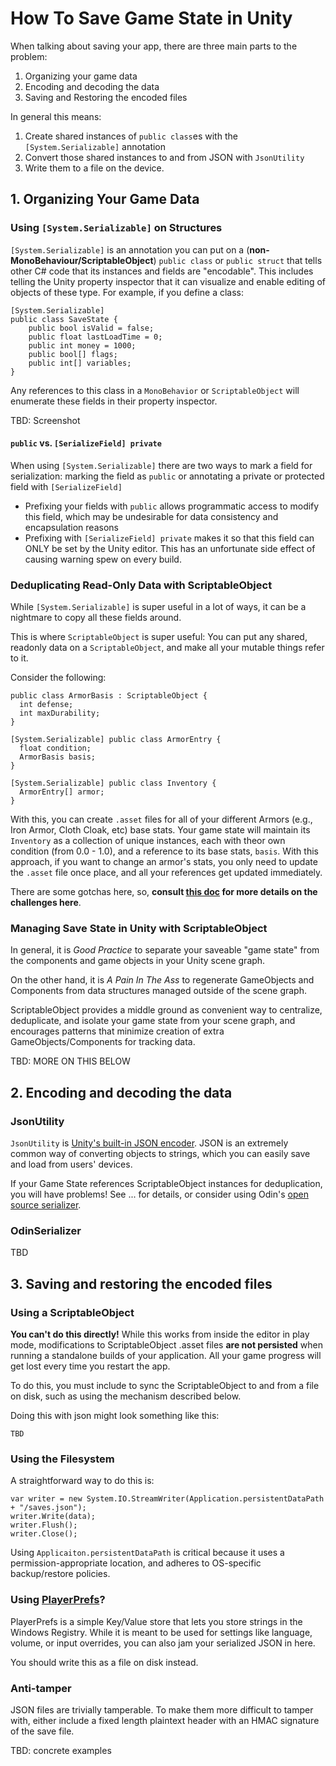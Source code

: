 # How To Save Game State in Unity

When talking about saving your app, there are three main parts to the problem:

1. Organizing your game data
2. Encoding and decoding the data
3. Saving and Restoring the encoded files

In general this means:

1. Create shared instances of `public class`es with the `[System.Serializable]` annotation
2. Convert those shared instances to and from JSON with `JsonUtility`
3. Write them to a file on the device.

## 1. Organizing Your Game Data

### Using `[System.Serializable]` on Structures

`[System.Serializable]` is an annotation you can put on a (**non-MonoBehaviour/ScriptableObject**) `public class` or `public struct`
that tells other C# code that its instances and fields are "encodable".  This includes telling the Unity property inspector that it can
visualize and enable editing of objects of these type.  For example, if you define a class:
```
[System.Serializable]
public class SaveState {
    public bool isValid = false;
    public float lastLoadTime = 0;
    public int money = 1000;
    public bool[] flags;
    public int[] variables;
}
```

Any references to this class in a `MonoBehavior` or `ScriptableObject` will enumerate these fields in their property inspector.

TBD: Screenshot

#### `public` vs. `[SerializeField] private`

When using `[System.Serializable]` there are two ways to mark a field for serialization: marking the field as `public` or annotating a private or protected field with `[SerializeField]`

- Prefixing your fields with `public` allows programmatic access to modify this field, which may be undesirable for data consistency and encapsulation reasons
- Prefixing with `[SerializeField] private` makes it so that this field can ONLY be set by the Unity editor.  This has an unfortunate side effect of causing warning spew on every build.


### Deduplicating Read-Only Data with ScriptableObject

While `[System.Serializable]` is super useful in a lot of ways, it can be a nightmare to copy all these fields around.

This is where `ScriptableObject` is super useful: You can put any shared, readonly data on a `ScriptableObject`,
and make all your mutable things refer to it.

Consider the following:
```
public class ArmorBasis : ScriptableObject {
  int defense;
  int maxDurability;
}

[System.Serializable] public class ArmorEntry {
  float condition;
  ArmorBasis basis;
}

[System.Serializable] public class Inventory {
  ArmorEntry[] armor;
}
```
With this, you can create `.asset` files for all of your different Armors (e.g., Iron Armor, Cloth Cloak, etc) base stats.
Your game state will maintain its `Inventory` as a collection of unique instances, each with theor own condition (from 0.0 - 1.0), and
a reference to its base stats, `basis`.  With this approach, if you want to change an armor's stats, you only need to
update the `.asset` file once place, and all your references get updated immediately.

There are some gotchas here, so, **consult [this doc](https://github.com/fmoo/Orange/tree/master/Assets/Scripts/Serialization)
for more details on the challenges here**.


### Managing Save State in Unity with ScriptableObject

In general, it is *Good Practice* to separate your saveable "game state" from the components and game objects in your Unity scene graph.

On the other hand, it is *A Pain In The Ass* to regenerate GameObjects and Components from data structures managed outside of the scene graph.

ScriptableObject provides a middle ground as convenient way to centralize, deduplicate, and isolate your game state from your scene graph, and encourages patterns that minimize creation of extra GameObjects/Components for tracking data.

TBD: MORE ON THIS BELOW


## 2. Encoding and decoding the data

### JsonUtility

`JsonUtility` is [Unity's built-in JSON encoder](https://docs.unity3d.com/ScriptReference/JsonUtility.html).  JSON is an
extremely common way of converting objects to strings, which you can easily save and load from users' devices.

If your Game State references ScriptableObject instances for deduplication, you will have problems!  See ... for details, or consider using Odin's [open source serializer]().

### OdinSerializer

TBD

## 3. Saving and restoring the encoded files

### Using a ScriptableObject

**You can't do this directly!**  While this works from inside the editor in play mode, modifications to ScriptableObject .asset files **are not persisted** when running a standalone builds of your application.  All your game progress will get lost every time you restart the app.

To do this, you must include to sync the ScriptableObject to and from a file on disk, such as using the mechanism described below.

Doing this with json might look something like this:
```
TBD
```

### Using the Filesystem
A straightforward way to do this is:
```
var writer = new System.IO.StreamWriter(Application.persistentDataPath + "/saves.json");
writer.Write(data);
writer.Flush();
writer.Close();
```

Using `Applicaiton.persistentDataPath` is critical because it uses a permission-appropriate location, and adheres to
OS-specific backup/restore policies.

### Using [PlayerPrefs](https://docs.unity3d.com/ScriptReference/PlayerPrefs.html)?

PlayerPrefs is a simple Key/Value store that lets you store strings in the Windows Registry.  While it is meant to be
used for settings like language, volume, or input overrides, you can also jam your serialized JSON in here.

You should write this as a file on disk instead.

### Anti-tamper
JSON files are trivially tamperable.  To make them more difficult to tamper with, either include a fixed length
plaintext header with an HMAC signature of the save file.

TBD: concrete examples
